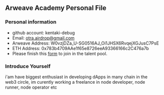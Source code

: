 ## Arweave Academy Personal File

### Personal information

- github account: kentaki-debug
- Email: otra.airdrop@gmail.com
- Arweave Address: W0vzjDZa_U-SG0516AJ_Oi1JHSX6RvqejXGJusC7PsE
- ETH Address: 0x783b4709AAe1f65e8726eeA93366166c2C476a7b
- Please finish this [form](https://docs.google.com/forms/d/e/1FAIpQLSfWA5fIIcBgmRppm3jNz5vmf9Mai_QMVil-2pO4r7YKn_Zhtw/viewform?usp=sf_link) to join in the talent pool.

### Introduce Yourself
 i'am have biggest enthusiast in developing dApps in many chain in the web3 circle, im curently working a freelance in node developer, node runner, node operator etc

